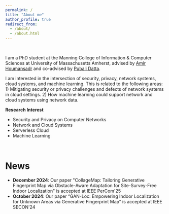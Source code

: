 ```yaml
---
permalink: /
title: "About me"
author_profile: true
redirect_from: 
  - /about/
  - /about.html
---
```

<br>

I am a PhD student at the Manning College of Information & Computer Sciences at University of Massachusetts Amherst, advised by [Amir Houmansadr](https://people.cs.umass.edu/~amir/) and co-advised by [Pubali Datta](https://people.cs.umass.edu/~pdatta/).

I am interested in the intersection of security, privacy, network systems, cloud systems, and machine learning. This is related to the following areas: 1) Mitigating security or privacy challenges and defects of network systems in cloud settings. 2) How machine learning could support network and cloud systems using network data.

**Research Interest**
* Security and Privacy on Computer Networks
* Network and Cloud Systems
* Serverless Cloud
* Machine Learning
<br>

News
======
* **December 2024**: Our paper "CollageMap: Tailoring Generative Fingerprint Map via Obstacle-Aware Adaptation for Site-Survey-Free Indoor Localization" is accepted at IEEE PerCom'25
* **October 2024**: Our paper “GAN-Loc: Empowering Indoor Localization for Unknown Areas via Generative Fingerprint Map” is accepted at IEEE SECON'24

